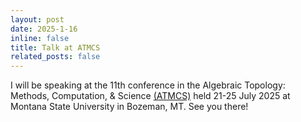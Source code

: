 ```yaml
---
layout: post
date: 2025-1-16
inline: false
title: Talk at ATMCS
related_posts: false
---
```


I will be speaking at the 11th conference in the Algebraic Topology: Methods, Computation, & Science <a href="https://comptag.github.io/atmcs11/">(ATMCS)</a> held 21-25 July 2025 at Montana State University in Bozeman, MT. See you there!